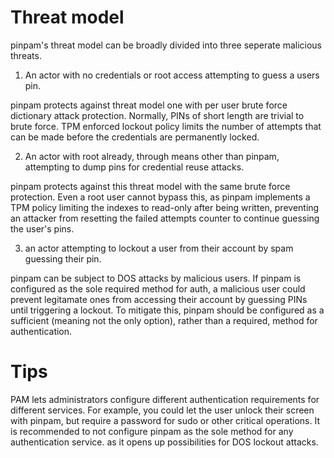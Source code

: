 # Threat model

pinpam's threat model can be broadly divided into three seperate malicious threats.

1. An actor with no credentials or root access attempting to guess a users pin.

pinpam protects against threat model one with per user brute force dictionary attack protection. Normally, PINs of short length are trivial to brute force. TPM enforced lockout policy limits the number of attempts that can be made before the credentials are permanently locked. 

2. An actor with root already, through means other than pinpam, attempting to dump pins for credential reuse attacks. 

pinpam protects against this threat model with the same brute force protection. Even a root user cannot bypass this, as pinpam implements a TPM policy limiting the indexes to read-only after being written, preventing an attacker from resetting the failed attempts counter to continue guessing the user's pins. 

3. an actor attempting to lockout a user from their account by spam guessing their pin.

pinpam can be subject to DOS attacks by malicious users. If pinpam is configured as the sole required method for auth, a malicious user could prevent legitamate ones from accessing their account by guessing PINs until triggering a lockout. To mitigate this, pinpam should be configured as a sufficient (meaning not the only option), rather than a required, method for authentication. 

# Tips

PAM lets administrators configure different authentication requirements for different services. For example, you could let the user unlock their screen with pinpam, but require a password for sudo or other critical operations. It is recommended to not configure pinpam as the sole method for any authentication service. as it opens up possibilities for DOS lockout attacks.
